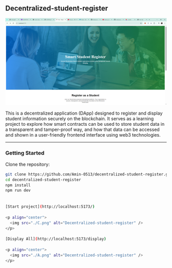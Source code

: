 ## Decentralized-student-register

<p align="center">
  <img src="./FigB.png" alt="Decentralized-student-register" />
</p>

This is a decentralized application (DApp) designed to register and display student information securely on the blockchain. It serves as a learning project to explore how smart contracts can be used to store student data in a transparent and tamper-proof way, and how that data can be accessed and shown in a user-friendly frontend interface using web3 technologies.

---

###  Getting Started

Clone the repository:

```bash
git clone https://github.com/Amin-0513/decentralized-student-register.git
cd decentralized-student-register
npm install
npm run dev


[Start project](http://localhost:5173/)

<p align="center">
  <img src="./C.png" alt="Decentralized-student-register" />
</p>

[Display All](http://localhost:5173/display)

<p align="center">
  <img src="./A.png" alt="Decentralized-student-register" />
</p>
